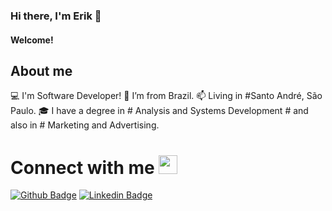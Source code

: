 ### Hi there, I'm Erik 👋

#### Welcome!


## About me

:computer: I'm Software Developer!
:house_with_garden: I’m from Brazil.
:mailbox: Living in #Santo André, São Paulo.
:mortar_board: I have a degree in # Analysis and Systems Development # and also in # Marketing and Advertising.

# Connect with me <img src=https://github.com/TheDudeThatCode/TheDudeThatCode/blob/master/Assets/Handshake.gif width="30">

[![Github Badge](https://img.shields.io/badge/-Github-000?style=flat-square&logo=Github&logoColor=white&link=https://github.com/exdon)](https://github.com/exdon)
[![Linkedin Badge](https://img.shields.io/badge/-LinkedIn-blue?style=flat-square&logo=Linkedin&logoColor=white&link=https://www.linkedin.com/in/erik-xavier)](https://www.linkedin.com/in/erik-xavier)



<!--
**exdon/Exdon** is a ✨ _special_ ✨ repository because its `README.md` (this file) appears on your GitHub profile.

Here are some ideas to get you started:

- 🔭 I’m currently working on ...
- 🌱 I’m currently learning ...
- 👯 I’m looking to collaborate on ...
- 🤔 I’m looking for help with ...
- 💬 Ask me about ...
- 📫 How to reach me: ...
- 😄 Pronouns: ...
- ⚡ Fun fact: ...
-->

